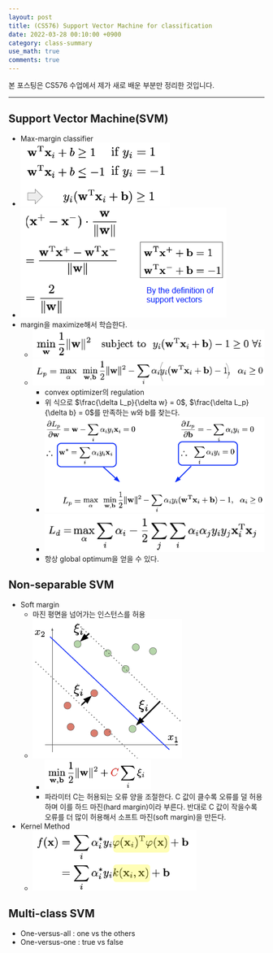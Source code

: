 ```yaml
---
layout: post
title: (CS576) Support Vector Machine for classification
date: 2022-03-28 00:10:00 +0900
category: class-summary
use_math: true
comments: true
---
```


본 포스팅은 CS576 수업에서 제가 새로 배운 부분만 정리한 것입니다.

---

## Support Vector Machine(SVM)

- Max-margin classifier
- ![alt image](/public/img/220329/svm.png)
- ![alt image](/public/img/220329/svm_margin.png)
- margin을 maximize해서 학습한다.
  - ![alt image](/public/img/220329/svm_function.png)
  - ![alt image](/public/img/220329/lagrangian.png)
    - convex optimizer의 regulation
    - 위 식으로 $\frac{\delta L_p}{\delta w} = 0$, $\frac{\delta L_p}{\delta b} = 0$를 만족하는 w와 b를 찾는다.
    - ![alt image](/public/img/220329/svm_optimized.png)
    - ![alt image](/public/img/220329/svm_objective.png)
    - 항상 global optimum을 얻을 수 있다.
  
## Non-separable SVM

- Soft margin
  - 마진 평면을 넘어가는 인스턴스를 허용
  - ![alt image](/public/img/220330/soft_margin.png)
    - ![alt image](/public/img/220330/soft_margin_equation.png)
    - 파라미터 C는 허용되는 오류 양을 조절한다. C 값이 클수록 오류를 덜 허용하며 이를 하드 마진(hard margin)이라 부른다. 반대로 C 값이 작을수록 오류를 더 많이 허용해서 소프트 마진(soft margin)을 만든다.
- Kernel Method
  - ![alt image](/public/img/220330/kernel_svm.png)

## Multi-class SVM

- One-versus-all : one vs the others
- One-versus-one : true vs false